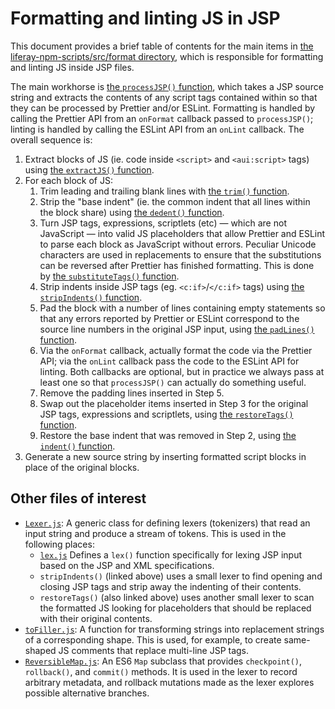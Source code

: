# Formatting and linting JS in JSP

This document provides a brief table of contents for the main items in [the liferay-npm-scripts/src/format directory](https://github.com/liferay/liferay-npm-tools/tree/master/packages/liferay-npm-scripts/src/format), which is responsible for formatting and linting JS inside JSP files.

The main workhorse is [the `processJSP()` function](https://github.com/liferay/liferay-npm-tools/blob/master/packages/liferay-npm-scripts/src/jsp/processJSP.js), which takes a JSP source string and extracts the contents of any script tags contained within so that they can be processed by Prettier and/or ESLint. Formatting is handled by calling the Prettier API from an `onFormat` callback passed to `processJSP()`; linting is handled by calling the ESLint API from an `onLint` callback. The overall sequence is:

1. Extract blocks of JS (ie. code inside `<script>` and `<aui:script>` tags) using [the `extractJS()` function](https://github.com/liferay/liferay-npm-tools/blob/master/packages/liferay-npm-scripts/src/jsp/extractJS.js).
2. For each block of JS:
    1. Trim leading and trailing blank lines with [the `trim()` function](https://github.com/liferay/liferay-npm-tools/blob/master/packages/liferay-npm-scripts/src/jsp/trim.js).
    2. Strip the "base indent" (ie. the common indent that all lines within the block share) using [the `dedent()` function](https://github.com/liferay/liferay-npm-tools/blob/master/packages/liferay-npm-scripts/src/jsp/dedent.js).
    3. Turn JSP tags, expressions, scriptlets (etc) — which are not JavaScript — into valid JS placeholders that allow Prettier and ESLint to parse each block as JavaScript without errors. Peculiar Unicode characters are used in replacements to ensure that the substitutions can be reversed after Prettier has finished formatting. This is done by [the `substituteTags()` function](https://github.com/liferay/liferay-npm-tools/blob/master/packages/liferay-npm-scripts/src/jsp/substituteTags.js).
    4. Strip indents inside JSP tags (eg. `<c:if>`/`</c:if>` tags) using [the `stripIndents()` function](https://github.com/liferay/liferay-npm-tools/blob/master/packages/liferay-npm-scripts/src/jsp/stripIndents.js).
    5. Pad the block with a number of lines containing empty statements so that any errors reported by Prettier or ESLint correspond to the source line numbers in the original JSP input, using [the `padLines()` function](https://github.com/liferay/liferay-npm-tools/blob/master/packages/liferay-npm-scripts/src/jsp/padLines.js).
    6. Via the `onFormat` callback, actually format the code via the Prettier API; via the `onLint` callback pass the code to the ESLint API for linting. Both callbacks are optional, but in practice we always pass at least one so that `processJSP()` can actually do something useful.
    7. Remove the padding lines inserted in Step 5.
    8. Swap out the placeholder items inserted in Step 3 for the original JSP tags, expressions and scriptlets, using [the `restoreTags()` function](https://github.com/liferay/liferay-npm-tools/blob/master/packages/liferay-npm-scripts/src/jsp/restoreTags.js).
    9. Restore the base indent that was removed in Step 2, using [the `indent()` function](https://github.com/liferay/liferay-npm-tools/blob/master/packages/liferay-npm-scripts/src/jsp/indent.js).
3. Generate a new source string by inserting formatted script blocks in place of the original blocks.

## Other files of interest

-   [`Lexer.js`](https://github.com/liferay/liferay-npm-tools/blob/master/packages/liferay-npm-scripts/src/jsp/Lexer.js): A generic class for defining lexers (tokenizers) that read an input string and produce a stream of tokens. This is used in the following places:
    -   [`lex.js`](https://github.com/liferay/liferay-npm-tools/blob/master/packages/liferay-npm-scripts/src/jsp/lex.js) Defines a `lex()` function specifically for lexing JSP input based on the JSP and XML specifications.
    -   `stripIndents()` (linked above) uses a small lexer to find opening and closing JSP tags and strip away the indenting of their contents.
    -   `restoreTags()` (also linked above) uses another small lexer to scan the formatted JS looking for placeholders that should be replaced with their original contents.
-   [`toFiller.js`](https://github.com/liferay/liferay-npm-tools/blob/master/packages/liferay-npm-scripts/src/jsp/toFiller.js): A function for transforming strings into replacement strings of a corresponding shape. This is used, for example, to create same-shaped JS comments that replace multi-line JSP tags.
-   [`ReversibleMap.js`](https://github.com/liferay/liferay-npm-tools/blob/master/packages/liferay-npm-scripts/src/jsp/ReversibleMap.js): An ES6 `Map` subclass that provides `checkpoint()`, `rollback()`, and `commit()` methods. It is used in the lexer to record arbitrary metadata, and rollback mutations made as the lexer explores possible alternative branches.
